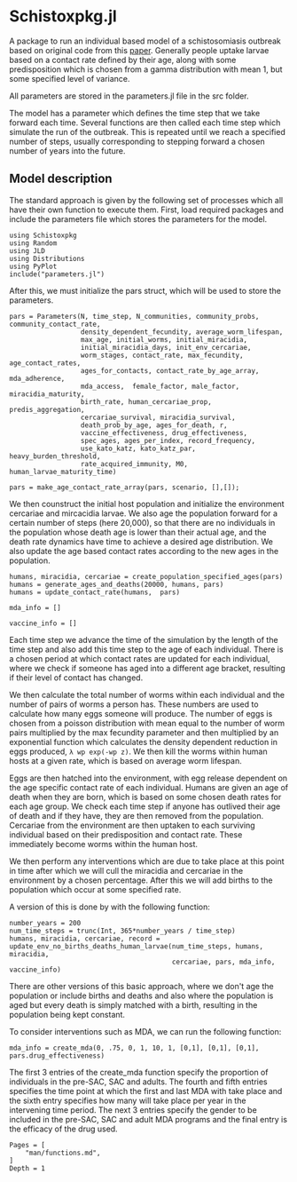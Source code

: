 # Schistoxpkg.jl

A package to run an individual based model of a schistosomiasis outbreak based on original code from this [paper](https://parasitesandvectors.biomedcentral.com/articles/10.1186/s13071-019-3749-4). Generally people uptake larvae based on a contact rate defined by their age, along with
some predisposition which is chosen from a gamma distribution with mean 1, but some specified level of variance.

All parameters are stored in the parameters.jl file in the src folder.

The model has a parameter which defines the time step that we take forward each time. Several functions are then called each
time step which simulate the run of the outbreak. This is repeated until we reach a specified number of steps, usually corresponding
to stepping forward a chosen number of years into the future.

## Model description


The standard approach is given by the following set of processes which all have their own function to execute them. First, load required packages and include the parameters file which stores the parameters for the model.
```
using Schistoxpkg
using Random
using JLD
using Distributions
using PyPlot
include("parameters.jl")
```
After this, we must initialize the pars struct, which will be used to store the parameters.

```
pars = Parameters(N, time_step, N_communities, community_probs, community_contact_rate,
                  density_dependent_fecundity, average_worm_lifespan,
                  max_age, initial_worms, initial_miracidia, 
                  initial_miracidia_days, init_env_cercariae,
                  worm_stages, contact_rate, max_fecundity, age_contact_rates,
                  ages_for_contacts, contact_rate_by_age_array, mda_adherence, 
                  mda_access,  female_factor, male_factor, miracidia_maturity,
                  birth_rate, human_cercariae_prop, predis_aggregation, 
                  cercariae_survival, miracidia_survival,
                  death_prob_by_age, ages_for_death, r, 
                  vaccine_effectiveness, drug_effectiveness,
                  spec_ages, ages_per_index, record_frequency, 
                  use_kato_katz, kato_katz_par, heavy_burden_threshold,
                  rate_acquired_immunity, M0, human_larvae_maturity_time)

pars = make_age_contact_rate_array(pars, scenario, [],[]);
```

We then counstruct the initial host population and initialize the environment cercariae and mircacidia larvae. We also age the population forward for a certain number of steps (here 20,000), so that there are no individuals in the population whose death age is lower than their actual age, and the death rate dynamics have time to achieve a desired age distribution. We also update the age based contact rates according to the new ages in the population.
```
humans, miracidia, cercariae = create_population_specified_ages(pars)
humans = generate_ages_and_deaths(20000, humans, pars)
humans = update_contact_rate(humans,  pars)

mda_info = []

vaccine_info = []
```

Each time step we advance the time of the simulation by the length of the time step and also add this time step to the age of each individual.
There is a chosen period at which contact rates are updated for each individual, where we check if someone has aged into a different age bracket, resulting if their
level of contact has changed.

We then calculate the total number of worms within each individual and the number of pairs of worms a person has.
These numbers are used to calculate how many eggs someone will produce. The number of eggs is chosen from a poisson distribution with mean equal to the
number of worm pairs multiplied by the max fecundity parameter and then multiplied by an exponential function which calculates the density dependent reduction in eggs produced,
`λ wp exp(-wp z)`.
We then kill the worms within human hosts at a given rate, which is based on average worm lifespan.

Eggs are then hatched into the environment, with egg release dependent on the age specific contact rate of each individual.
Humans are given an age of death when they are born, which is based on some chosen death rates for each age group. We check each time step if anyone has outlived their age of death and if they have, they are then removed from the population.
Cercariae from the environment are then uptaken to each surviving individual based on their predisposition and contact rate. These immediately become worms within the human host.

We then perform any interventions which are due to take place at this point in time after which we will cull the miracidia and cercariae in the environment by a chosen percentage. After this we will add births to the population which occur at some specified rate.

A version of this is done by with the following function:
```
number_years = 200
num_time_steps = trunc(Int, 365*number_years / time_step)
humans, miracidia, cercariae, record = 
update_env_no_births_deaths_human_larvae(num_time_steps, humans,  miracidia, 
                                         cercariae, pars, mda_info, vaccine_info)
```

There are other versions of this basic approach, where we don't age the population or include births and deaths and also where the population is aged but every death is simply matched with a birth, resulting in the population being kept constant.

To consider interventions such as MDA, we can run the following function:

```
mda_info = create_mda(0, .75, 0, 1, 10, 1, [0,1], [0,1], [0,1], pars.drug_effectiveness)
```
The first 3 entries of the create_mda function specify the proportion of individuals in the pre-SAC, SAC and adults. The fourth and fifth entries specifies the time point at which the first and last MDA with take place and the sixth entry specifies how many will take place per year in the intervening time period. The next 3 entries specify the gender to be included in the pre-SAC, SAC and adult MDA programs and the final entry is the efficacy of the drug used.


```@contents
Pages = [
    "man/functions.md",
]
Depth = 1
```
